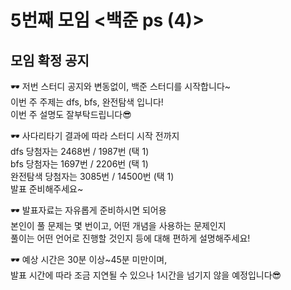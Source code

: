 # 5번째 모임 <백준 ps (4)>
## 모임 확정 공지

🕶 저번 스터디 공지와 변동없이, 백준 스터디를 시작합니다~   
이번 주 주제는 dfs, bfs, 완전탐색 입니다!  
이번 주 설명도 잘부탁드립니다😎

🕶 사다리타기 결과에 따라 스터디 시작 전까지  
dfs 당첨자는 2468번 / 1987번 (택 1)  
bfs 당첨자는 1697번 / 2206번 (택 1)  
완전탐색 당첨자는 3085번 / 14500번 (택 1)  
발표 준비해주세요~

🕶 발표자료는 자유롭게 준비하시면 되어용  
본인이 풀 문제는 몇 번이고, 어떤 개념을 사용하는 문제인지  
풀이는 어떤 언어로 진행할 것인지 등에 대해 편하게 설명해주세요!

🕶 예상 시간은 30분 이상~45분 미만이며,  
발표 시간에 따라 조금 지연될 수 있으나 1시간을 넘기지 않을 예정입니다😎
